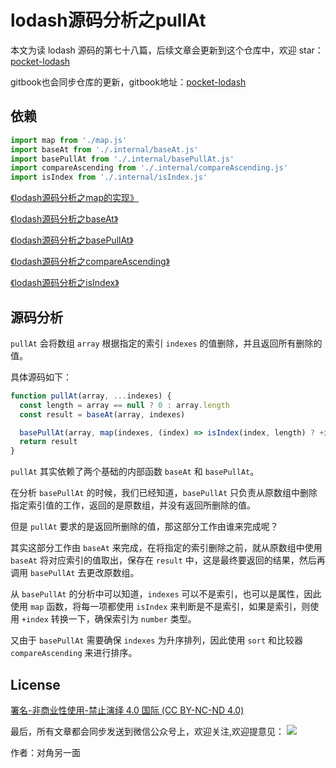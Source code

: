 # lodash源码分析之pullAt

本文为读 lodash 源码的第七十八篇，后续文章会更新到这个仓库中，欢迎 star：[pocket-lodash](https://github.com/yeyuqiudeng/pocket-lodash)

gitbook也会同步仓库的更新，gitbook地址：[pocket-lodash](https://www.gitbook.com/book/yeyuqiudeng/pocket-lodash/details)

## 依赖

```javascript
import map from './map.js'
import baseAt from './.internal/baseAt.js'
import basePullAt from './.internal/basePullAt.js'
import compareAscending from './.internal/compareAscending.js'
import isIndex from './.internal/isIndex.js'
```

[《lodash源码分析之map的实现》](map.md)

[《lodash源码分析之baseAt》](internal/baseAt.md)

[《lodash源码分析之basePullAt》](internal/basePullAt.md)

[《lodash源码分析之compareAscending》](internal/compareAscending.md)

[《lodash源码分析之isIndex》](internal/isIndex.md)

## 源码分析

`pullAt` 会将数组 `array` 根据指定的索引 `indexes` 的值删除，并且返回所有删除的值。

具体源码如下：

```javascript
function pullAt(array, ...indexes) {
  const length = array == null ? 0 : array.length
  const result = baseAt(array, indexes)

  basePullAt(array, map(indexes, (index) => isIndex(index, length) ? +index : index).sort(compareAscending))
  return result
}
```

`pullAt` 其实依赖了两个基础的内部函数 `baseAt` 和 `basePullAt`。

在分析 `basePullAt` 的时候，我们已经知道，`basePullAt` 只负责从原数组中删除指定索引值的工作，返回的是原数组，并没有返回所删除的值。

但是 `pullAt` 要求的是返回所删除的值，那这部分工作由谁来完成呢？

其实这部分工作由 `baseAt` 来完成，在将指定的索引删除之前，就从原数组中使用 `baseAt` 将对应索引的值取出，保存在 `result` 中，这是最终要返回的结果，然后再调用 `basePullAt` 去更改原数组。

从 `basePullAt` 的分析中可以知道，`indexes` 可以不是索引，也可以是属性，因此使用 `map` 函数，将每一项都使用 `isIndex` 来判断是不是索引，如果是索引，则使用 `+index` 转换一下，确保索引为 `number` 类型。

又由于 `basePullAt` 需要确保 `indexes` 为升序排列，因此使用 `sort` 和比较器 `compareAscending` 来进行排序。  

## License

[署名-非商业性使用-禁止演绎 4.0 国际 (CC BY-NC-ND 4.0)](http://creativecommons.org/licenses/by-nc-nd/4.0/)

最后，所有文章都会同步发送到微信公众号上，欢迎关注,欢迎提意见：  ![](https://raw.githubusercontent.com/yeyuqiudeng/resource/master/images/qrcode_front-end-article.jpg) 

作者：对角另一面 